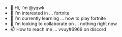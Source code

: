 - 👋 Hi, I’m @yqwk
- 👀 I’m interested in ... fortnite
- 🌱 I’m currently learning ... how to play fortnite
- 💞️ I’m looking to collaborate on ... nothing right now
- 📫 How to reach me ...  vvuy#6969 on discord

<!---
yqwk/yqwk is a ✨ special ✨ repository because its `README.md` (this file) appears on your GitHub profile.
You can click the Preview link to take a look at your changes.
--->
